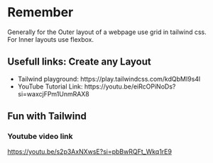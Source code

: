 # Remember
Generally for the Outer layout of a webpage use grid in tailwind css. <br />
For Inner layouts use flexbox.

## Usefull links: Create any Layout
<ul>
  <li>Tailwind playground: https://play.tailwindcss.com/kdQbMI9s4l</li>
  <li>YouTube Tutorial Link: https://youtu.be/eiRcOPiNoDs?si=waxcjFPm1UnmRAX8</li>
</ul>

## Fun with Tailwind
  ### Youtube video link
  https://youtu.be/s2p3AxNXwsE?si=pbBwRQFt_Wkq1rE9

